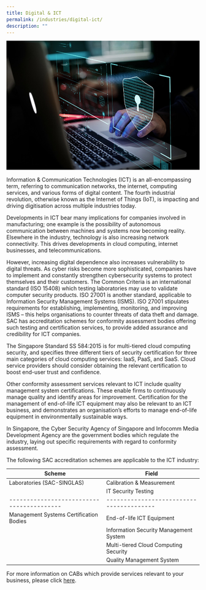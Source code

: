 ```yaml
---
title: Digital & ICT
permalink: /industries/digital-ict/
description: ""
---
```


![Digital/ICT Industry](/images/industries/ict.jpg)

Information & Communication Technologies (ICT) is an all-encompassing term, referring to communication networks, the internet, computing services, and various forms of digital content. The fourth industrial revolution, otherwise known as the Internet of Things (IoT), is impacting and driving digitisation across multiple industries today. 

Developments in ICT bear many implications for companies involved in manufacturing; one example is the possibility of autonomous communication between machines and systems now becoming reality. Elsewhere in the industry, technology is also increasing network connectivity. This drives developments in cloud computing, internet businesses, and telecommunications. 

However, increasing digital dependence also increases vulnerability to digital threats. As cyber risks become more sophisticated, companies have to implement and constantly strengthen cybersecurity systems to protect themselves and their customers. The Common Criteria is an international standard (ISO 15408) which testing laboratories may use to validate computer security products. ISO 27001 is another standard, applicable to Information Security Management Systems (ISMS). ISO 27001 stipulates requirements for establishing, implementing, monitoring, and improving ISMS – this helps organisations to counter threats of data theft and damage. SAC has accreditation schemes for conformity assessment bodies offering such testing and certification services, to provide added assurance and credibility for ICT companies.

The Singapore Standard SS 584:2015 is for multi-tiered cloud computing security, and specifies three different tiers of security certification for three main categories of cloud computing services: IaaS, PaaS, and SaaS. Cloud service providers should consider obtaining the relevant certification to boost end-user trust and confidence.

Other conformity assessment services relevant to ICT include quality management system certifications. These enable firms to continuously manage quality and identify areas for improvement. Certification for the management of end-of-life ICT equipment may also be relevant to an ICT business, and demonstrates an organisation’s efforts to manage end-of-life equipment in environmentally sustainable ways. 

In Singapore, the Cyber Security Agency of Singapore and Infocomm Media Development Agency are the government bodies which regulate the industry, laying out specific requirements with regard to conformity assessment.

The following SAC accreditation schemes are applicable to the ICT industry:

| Scheme                                  | Field                                  |
|-----------------------------------------|----------------------------------------|
| Laboratories (SAC-SINGLAS)              | Calibration & Measurement              |
|                                         | IT Security Testing                    |
|-----------------------------------------|----------------------------------------|
| Management Systems Certification Bodies | End-of-life ICT Equipment              |
|                                         | Information Security Management System |
|                                         | Multi-tiered Cloud Computing Security  |
|                                         | Quality Management System              |

For more information on CABs which provide services relevant to your business, please click [here](/services/accreditation-services).